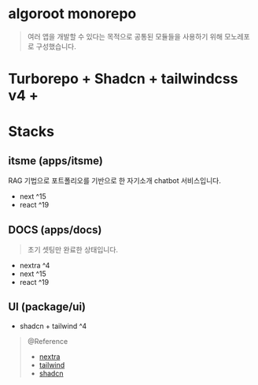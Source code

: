 # algoroot monorepo

> 여러 앱을 개발할 수 있다는 목적으로 공통된 모듈들을 사용하기 위해 모노레포로 구성했습니다.

# Turborepo + Shadcn + tailwindcss v4 +

# Stacks

## itsme (apps/itsme)

RAG 기법으로 포트폴리오를 기반으로 한 자기소개 chatbot 서비스입니다.

- next ^15
- react ^19

## DOCS (apps/docs)

> 초기 셋팅만 완료한 상태입니다.

- nextra ^4
- next ^15
- react ^19

## UI (package/ui)

- shadcn + tailwind ^4

> @Reference
>
> - [nextra](https://nextra.site/docs/blog-theme/start)
> - [tailwind](https://tailwindcss.com/docs/installation/using-postcss)
> - [shadcn](https://ui.shadcn.com/docs/tailwind-v4)
